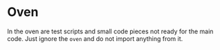 # Oven
In the oven are test scripts and small code pieces not ready for the main code.
Just ignore the `oven` and do not import anything from it.